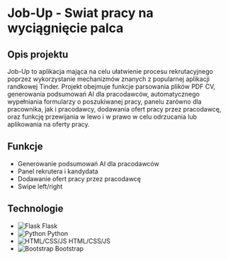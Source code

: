 # Job-Up - Swiat pracy na wyciągnięcie palca

## Opis projektu

Job-Up to aplikacja mająca na celu ułatwienie procesu rekrutacyjnego poprzez wykorzystanie mechanizmów znanych z popularnej aplikacji randkowej Tinder. Projekt obejmuje funkcje parsowania plików PDF CV, generowania podsumowań AI dla pracodawców, automatycznego wypełniania formularzy o poszukiwanej pracy, panelu zarówno dla pracownika, jak i pracodawcy, dodawania ofert pracy przez pracodawcę, oraz funkcję przewijania w lewo i w prawo w celu odrzucania lub aplikowania na oferty pracy.

## Funkcje

- Generowanie podsumowań AI dla pracodawców
- Panel rekrutera i kandydata
- Dodawanie ofert pracy przez pracodawcę
- Swipe left/right

## Technologie
* ![Flask](https://img.icons8.com/color/48/000000/flask.png) Flask
* ![Python](https://img.icons8.com/color/48/000000/python.png) Python
* ![HTML/CSS/JS](https://img.icons8.com/color/48/000000/html-5--v1.png) HTML/CSS/JS
* ![Bootstrap](https://img.icons8.com/color/48/000000/bootstrap.png) Bootstrap


